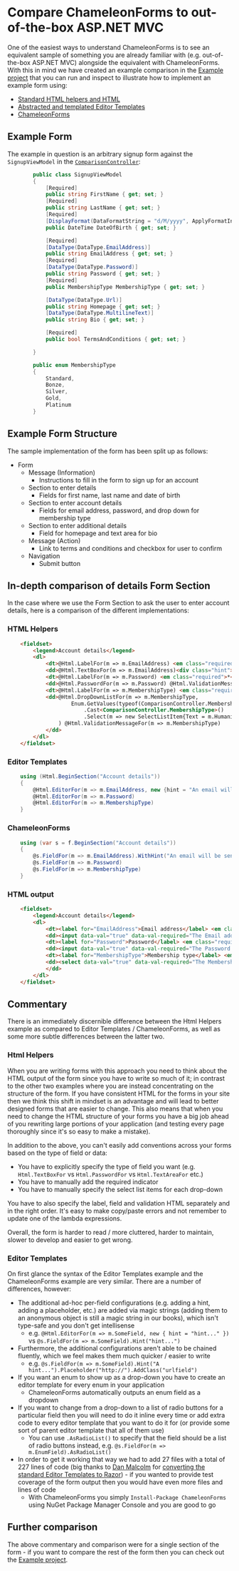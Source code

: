 Compare ChameleonForms to out-of-the-box ASP.NET MVC
====================================================

One of the easiest ways to understand ChameleonForms is to see an equivalent sample of something you are already familiar with (e.g. out-of-the-box ASP.NET MVC) alongside the equivalent with ChameleonForms. With this in mind we have created an example comparison in the [Example project](https://github.com/MRCollective/ChameleonForms/tree/master/ChameleonForms.Example) that you can run and inspect to illustrate how to implement an example form using:

* [Standard HTML helpers and HTML](https://github.com/MRCollective/ChameleonForms/blob/master/ChameleonForms.Example/Views/Comparison/HtmlHelpers.cshtml)
* [Abstracted and templated Editor Templates](https://github.com/MRCollective/ChameleonForms/blob/master/ChameleonForms.Example/Views/Comparison/EditorTemplates.cshtml)
* [ChameleonForms](https://github.com/MRCollective/ChameleonForms/blob/master/ChameleonForms.Example/Views/Comparison/ChameleonForms.cshtml)

Example Form
------------

The example in question is an arbitrary signup form against the `SignupViewModel` in the [`ComparisonController`](https://github.com/MRCollective/ChameleonForms/blob/master/ChameleonForms.Example/Controllers/ComparisonController.cs):

```csharp
        public class SignupViewModel
        {
            [Required]
            public string FirstName { get; set; }
            [Required]
            public string LastName { get; set; }
            [Required]
            [DisplayFormat(DataFormatString = "d/M/yyyy", ApplyFormatInEditMode = true)]
            public DateTime DateOfBirth { get; set; }

            [Required]
            [DataType(DataType.EmailAddress)]
            public string EmailAddress { get; set; }
            [Required]
            [DataType(DataType.Password)]
            public string Password { get; set; }
            [Required]
            public MembershipType MembershipType { get; set; }

            [DataType(DataType.Url)]
            public string Homepage { get; set; }
            [DataType(DataType.MultilineText)]
            public string Bio { get; set; }

            [Required]
            public bool TermsAndConditions { get; set; }

        }

        public enum MembershipType
        {
            Standard,
            Bonze,
            Silver,
            Gold,
            Platinum
        }
```

Example Form Structure
----------------------

The sample implementation of the form has been split up as follows:

* Form
    * Message (Information)
        * Instructions to fill in the form to sign up for an account
    * Section to enter details
        * Fields for first name, last name and date of birth
    * Section to enter account details
        * Fields for email address, password, and drop down for membership type
    * Section to enter additional details
        * Field for homepage and text area for bio
    * Message (Action)
        * Link to terms and conditions and checkbox for user to confirm
    * Navigation
        * Submit button

In-depth comparison of details Form Section
-------------------------------------------

In the case where we use the Form Section to ask the user to enter account details, here is a comparison of the different implementations:

### HTML Helpers

```html
    <fieldset>
        <legend>Account details</legend>
        <dl>
            <dt>@Html.LabelFor(m => m.EmailAddress) <em class="required">*</em></dt>
            <dd>@Html.TextBoxFor(m => m.EmailAddress)<div class="hint">An email will be sent to this address to confirm you own it</div> @Html.ValidationMessageFor(m => m.EmailAddress)</dd>
            <dt>@Html.LabelFor(m => m.Password) <em class="required">*</em></dt>
            <dd>@Html.PasswordFor(m => m.Password) @Html.ValidationMessageFor(m => m.Password)</dd>
            <dt>@Html.LabelFor(m => m.MembershipType) <em class="required">*</em></dt>
            <dd>@Html.DropDownListFor(m => m.MembershipType,
                    Enum.GetValues(typeof(ComparisonController.MembershipType))
                        .Cast<ComparisonController.MembershipType>()
                        .Select(m => new SelectListItem{Text = m.Humanize(), Value = m.ToString()})
                ) @Html.ValidationMessageFor(m => m.MembershipType)
            </dd>
        </dl>
    </fieldset>
```

### Editor Templates

```csharp
    using (Html.BeginSection("Account details"))
    {
        @Html.EditorFor(m => m.EmailAddress, new {hint = "An email will be sent to this address to confirm you own it"})
        @Html.EditorFor(m => m.Password)
        @Html.EditorFor(m => m.MembershipType)
    }
```

### ChameleonForms

```csharp
    using (var s = f.BeginSection("Account details"))
    {
        @s.FieldFor(m => m.EmailAddress).WithHint("An email will be sent to this address to confirm you own it")
        @s.FieldFor(m => m.Password)
        @s.FieldFor(m => m.MembershipType)
    }
```

### HTML output

```html
    <fieldset>
        <legend>Account details</legend>
        <dl>
            <dt><label for="EmailAddress">Email address</label> <em class="required">*</em></dt>
            <dd><input data-val="true" data-val-required="The Email address field is required." id="EmailAddress" name="EmailAddress" type="text" value="" /><div class="hint">An email will be sent to this address to confirm you own it</div> <span class="field-validation-valid" data-valmsg-for="EmailAddress" data-valmsg-replace="true"></span></dd>
            <dt><label for="Password">Password</label> <em class="required">*</em></dt>
            <dd><input data-val="true" data-val-required="The Password field is required." id="Password" name="Password" type="password" /> <span class="field-validation-valid" data-valmsg-for="Password" data-valmsg-replace="true"></span></dd>
            <dt><label for="MembershipType">Membership type</label> <em class="required">*</em></dt>
            <dd><select data-val="true" data-val-required="The Membership type field is required." id="MembershipType" name="MembershipType"><option value="Standard">Standard</option><option value="Bonze">Bonze</option><option value="Silver">Silver</option><option value="Gold">Gold</option><option value="Platinum">Platinum</option></select> <span class="field-validation-valid" data-valmsg-for="MembershipType" data-valmsg-replace="true"></span>
            </dd>
        </dl>
    </fieldset>
```

Commentary
----------

There is an immediately discernible difference between the Html Helpers example as compared to Editor Templates / ChameleonForms, as well as some more subtle differences between the latter two.

### Html Helpers

When you are writing forms with this approach you need to think about the HTML output of the form since you have to write so much of it; in contrast to the other two examples where you are instead concentrating on the structure of the form. If you have consistent HTML for the forms in your site then we think this shift in mindset is an advantage and will lead to better designed forms that are easier to change. This also means that when you need to change the HTML structure of your forms you have a big job ahead of you rewriting large portions of your application (and testing every page thoroughly since it's so easy to make a mistake).

In addition to the above, you can't easily add conventions across your forms based on the type of field or data:
* You have to explicitly specify the type of field you want (e.g. `Html.TextBoxFor` vs `Html.PasswordFor` vs `Html.TextAreaFor` etc.)
* You have to manually add the required indicator
* You have to manually specify the select list items for each drop-down

You have to also specify the label, field and validation HTML separately and in the right order. It's easy to make copy/paste errors and not remember to update one of the lambda expressions.

Overall, the form is harder to read / more cluttered, harder to maintain, slower to develop and easier to get wrong.

### Editor Templates

On first glance the syntax of the Editor Templates example and the ChameleonForms example are very similar. There are a number of differences, however:

* The additional ad-hoc per-field configurations (e.g. adding a hint, adding a placeholder, etc.) are added via magic strings (adding them to an anonymous object is still a magic string in our books), which isn't type-safe and you don't get intellisense
    * e.g. `@Html.EditorFor(m => m.SomeField, new { hint = "hint..." })` vs `@s.FieldFor(m => m.SomeField).Hint("hint...")`
* Furthermore, the additional configurations aren't able to be chained fluently, which we feel makes them much quicker / easier to write
    * e.g. `@s.FieldFor(m => m.SomeField).Hint("A hint...").Placeholder("http://").AddClass("urlfield")`
* If you want an enum to show up as a drop-down you have to create an editor template for every enum in your application
    * ChameleonForms automatically outputs an enum field as a dropdown
* If you want to change from a drop-down to a list of radio buttons for a particular field then you will need to do it inline every time or add extra code to every editor template that you want to do it for (or provide some sort of parent editor template that all of them use)
    * You can use `.AsRadioList()` to specify that the field should be a list of radio buttons instead, e.g. `@s.FieldFor(m => m.EnumField).AsRadioList()`
* In order to get it working that way we had to add 27 files with a total of 227 lines of code (big thanks to [Dan Malcolm](http://www.danmalcolm.com/2013/06/using-razor-to-customise-templates-used.html) for [converting the standard Editor Templates to Razor](https://github.com/danmalcolm/mvc-razor-display-and-editor-templates)) - if you wanted to provide test coverage of the form output then you would have even more files and lines of code
    * With ChameleonForms you simply `Install-Package ChameleonForms` using NuGet Package Manager Console and you are good to go

Further comparison
------------------

The above commentary and comparison were for a single section of the form - if you want to compare the rest of the form then you can check out the [Example project](https://github.com/MRCollective/ChameleonForms/tree/master/ChameleonForms.Example).